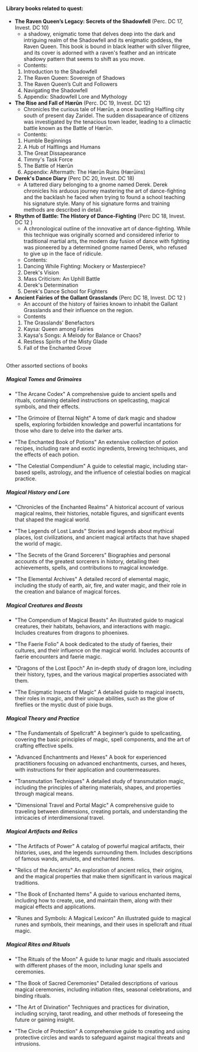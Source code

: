 #### Library books related to quest: 

- **The Raven Queen’s Legacy: Secrets of the Shadowfell** 
  (Perc. DC 17, Invest. DC 10)
  - a shadowy, enigmatic tome that delves deep into the dark and intriguing realm of the Shadowfell and its enigmatic goddess, the Raven Queen. This book is bound in black leather with silver filigree, and its cover is adorned with a raven's feather and an intricate shadowy pattern that seems to shift as you move.
  - Contents:
  1. Introduction to the Shadowfell
  2. The Raven Queen: Sovereign of Shadows
  3. The Raven Queen’s Cult and Followers
  4. Navigating the Shadowfell
  5. Appendix: Shadowfell Lore and Mythology
   &nbsp;
- **The Rise and Fall of Hærūn**
  (Perc. DC 19, Invest. DC 12)
  - Chronicles the curious tale of Hærūn, a once bustling Halfling city south of present day Zaridel. The sudden dissapearance of citizens was investigated by the tenacious town leader, leading to a climactic battle known as the Battle of Hærūn.
  - Contents:
  1. Humble Beginnings
  2. A Hub of Halflings and Humans
  3. The Great Dissapearance
  4. Timmy's Task Force
  5. The Battle of Hærūn
  6. Appendix: Aftermath: The Hærūn Ruins (Hærūins)
   &nbsp;
- **Derek's Dance Diary**
(Perc DC 20, Invest. DC 18)
    - A tattered diary belonging to a gnome named Derek. Derek chronicles his arduous journey mastering the art of dance-fighting and the backlash he faced when trying to found a school teaching his signature style. Many of his signature forms and training methods are described in detail.
   &nbsp;
- **Rhythm of Battle: The History of Dance-Fighting**
(Perc DC 18, Invest. DC 12 )
  - A chronological outline of the innovative art of dance-fighting. While this technique was originally scorned and considered inferior to traditional martial arts, the modern day fusion of dance with fighting was pioneered by a determined gnome named Derek, who refused to give up in the face of ridicule. 
  - Contents:
  1. Dancing While Fighting: Mockery or Masterpiece?
  2. Derek's Vision
  3. Mass Criticism: An Uphill Battle
  4. Derek's Determination
  5. Derek's Dance School for Fighters
   &nbsp;
- **Ancient Fairies of the Gallant Grasslands** 
 (Perc DC 18, Invest. DC 12 )
    - An account of the history of fairies known to inhabit the Gallant Grasslands and their influence on the region. 
    - Contents
    1. The Grasslands' Benefactors
    2. Kaysa: Queen among Fairies
    3. Kaysa's Songs: A Melody for Balance or Chaos?
    4. Restless Spirits of the Misty Glade
    5. Fall of the Enchanted Grove

<div style="page-break-after:always">&nbsp;</div>
Other assorted sections of books

##### Magical Tomes and Grimoires
- "The Arcane Codex"
A comprehensive guide to ancient spells and rituals, containing detailed instructions on spellcasting, magical symbols, and their effects.

- "The Grimoire of Eternal Night"
A tome of dark magic and shadow spells, exploring forbidden knowledge and powerful incantations for those who dare to delve into the darker arts.

- "The Enchanted Book of Potions"
An extensive collection of potion recipes, including rare and exotic ingredients, brewing techniques, and the effects of each potion.

- "The Celestial Compendium"
A guide to celestial magic, including star-based spells, astrology, and the influence of celestial bodies on magical practice.

##### Magical History and Lore
- "Chronicles of the Enchanted Realms"
A historical account of various magical realms, their histories, notable figures, and significant events that shaped the magical world.

- "The Legends of Lost Lands"
Stories and legends about mythical places, lost civilizations, and ancient magical artifacts that have shaped the world of magic.

- "The Secrets of the Grand Sorcerers"
Biographies and personal accounts of the greatest sorcerers in history, detailing their achievements, spells, and contributions to magical knowledge.

- "The Elemental Archives"
A detailed record of elemental magic, including the study of earth, air, fire, and water magic, and their role in the creation and balance of magical forces.

##### Magical Creatures and Beasts
- "The Compendium of Magical Beasts"
An illustrated guide to magical creatures, their habitats, behaviors, and interactions with magic. Includes creatures from dragons to phoenixes.

- "The Faerie Folio"
A book dedicated to the study of faeries, their cultures, and their influence on the magical world. Includes accounts of faerie encounters and faerie magic.

- "Dragons of the Lost Epoch"
An in-depth study of dragon lore, including their history, types, and the various magical properties associated with them.

- "The Enigmatic Insects of Magic"
A detailed guide to magical insects, their roles in magic, and their unique abilities, such as the glow of fireflies or the mystic dust of pixie bugs.

##### Magical Theory and Practice
- "The Fundamentals of Spellcraft"
A beginner’s guide to spellcasting, covering the basic principles of magic, spell components, and the art of crafting effective spells.

- "Advanced Enchantments and Hexes"
A book for experienced practitioners focusing on advanced enchantments, curses, and hexes, with instructions for their application and countermeasures.

- "Transmutation Techniques"
A detailed study of transmutation magic, including the principles of altering materials, shapes, and properties through magical means.

- "Dimensional Travel and Portal Magic"
A comprehensive guide to traveling between dimensions, creating portals, and understanding the intricacies of interdimensional travel.

##### Magical Artifacts and Relics
- "The Artifacts of Power"
A catalog of powerful magical artifacts, their histories, uses, and the legends surrounding them. Includes descriptions of famous wands, amulets, and enchanted items.

- "Relics of the Ancients"
An exploration of ancient relics, their origins, and the magical properties that make them significant in various magical traditions.

- "The Book of Enchanted Items"
A guide to various enchanted items, including how to create, use, and maintain them, along with their magical effects and applications.

- "Runes and Symbols: A Magical Lexicon"
An illustrated guide to magical runes and symbols, their meanings, and their uses in spellcraft and ritual magic.

##### Magical Rites and Rituals
- "The Rituals of the Moon"
A guide to lunar magic and rituals associated with different phases of the moon, including lunar spells and ceremonies.

- "The Book of Sacred Ceremonies"
Detailed descriptions of various magical ceremonies, including initiation rites, seasonal celebrations, and binding rituals.

- "The Art of Divination"
Techniques and practices for divination, including scrying, tarot reading, and other methods of foreseeing the future or gaining insight.

- "The Circle of Protection"
A comprehensive guide to creating and using protective circles and wards to safeguard against magical threats and intrusions.

